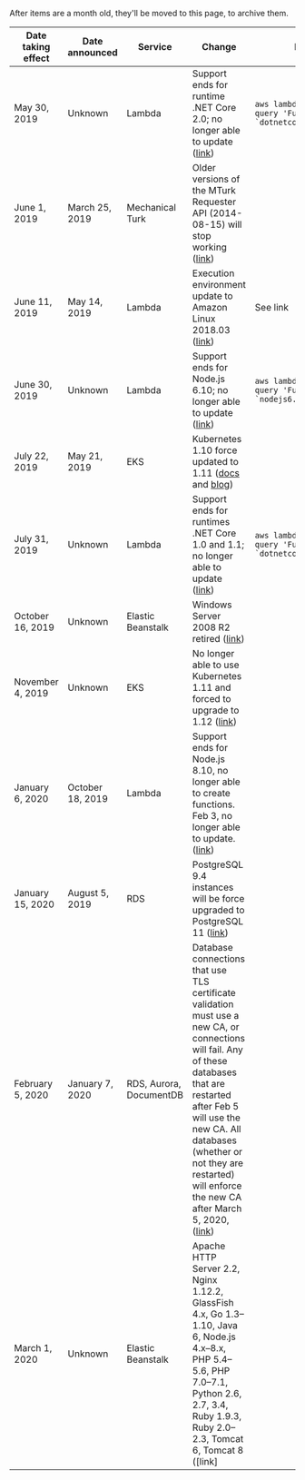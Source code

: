 After items are a month old, they'll be moved to this page, to archive them.

| Date taking effect | Date announced | Service | Change | How to check |
| ---- | ---- |---- |---- |---- |
| May 30, 2019 | Unknown | Lambda | Support ends for runtime .NET Core 2.0; no longer able to update ([link](https://docs.aws.amazon.com/lambda/latest/dg/runtime-support-policy.html)) | ``aws lambda list-functions --query 'Functions[?Runtime == `dotnetcore2.0`]'.FunctionName`` |
| June 1, 2019 | March 25, 2019 | Mechanical Turk | Older versions of the MTurk Requester API (2014-08-15) will stop working ([link](https://forums.aws.amazon.com/ann.jspa?annID=6686)) |  | 
| June 11, 2019 | May 14, 2019 | Lambda | Execution environment update to Amazon Linux 2018.03 ([link](https://aws.amazon.com/blogs/compute/upcoming-updates-to-the-aws-lambda-execution-environment/)) | See link |
| June 30, 2019 | Unknown | Lambda | Support ends for Node.js 6.10; no longer able to update ([link](https://docs.aws.amazon.com/lambda/latest/dg/runtime-support-policy.html)) | ``aws lambda list-functions --query 'Functions[?Runtime == `nodejs6.10`]'.FunctionName`` |
| July 22, 2019 | May 21, 2019 | EKS | Kubernetes 1.10 force updated to 1.11 ([docs](https://docs.aws.amazon.com/eks/latest/userguide/kubernetes-versions.html) and [blog](https://aws.amazon.com/blogs/compute/updates-to-amazon-eks-version-lifecycle/)) |  |
| July 31, 2019 | Unknown | Lambda | Support ends for runtimes .NET Core 1.0 and 1.1; no longer able to update ([link](https://docs.aws.amazon.com/lambda/latest/dg/runtime-support-policy.html)) | ``aws lambda list-functions --query 'Functions[?Runtime == `dotnetcore1.0`]'.FunctionName`` |
| October 16, 2019 | Unknown | Elastic Beanstalk | Windows Server 2008 R2 retired ([link](https://docs.aws.amazon.com/elasticbeanstalk/latest/dg/platforms-support-policy.html)) |  |
| November 4, 2019 | Unknown | EKS | No longer able to use Kubernetes 1.11 and forced to upgrade to 1.12 ([link](https://docs.aws.amazon.com/eks/latest/userguide/kubernetes-versions.html#version-deprecation)) |  |
| January 6, 2020 | October 18, 2019 | Lambda | Support ends for Node.js 8.10, no longer able to create functions. Feb 3, no longer able to update. ([link](https://github.com/SummitRoute/aws_breaking_changes/issues/27)) |  |
| January 15, 2020 | August 5, 2019 | RDS | PostgreSQL 9.4 instances will be force upgraded to PostgreSQL 11 ([link](https://github.com/SummitRoute/aws_breaking_changes/issues/30)) |  |
| February 5, 2020 | January 7, 2020 | RDS, Aurora, DocumentDB | Database connections that use TLS certificate validation must use a new CA, or connections will fail.  Any of these databases that are restarted after Feb 5 will use the new CA. All databases (whether or not they are restarted) will enforce the new CA after March 5, 2020, ([link](https://aws.amazon.com/blogs/aws/urgent-important-rotate-your-amazon-rds-aurora-and-documentdb-certificates/))|  |
| March 1, 2020 | Unknown | Elastic Beanstalk | Apache HTTP Server 2.2, Nginx 1.12.2, GlassFish 4.x, Go 1.3–1.10, Java 6, Node.js 4.x–8.x, PHP 5.4–5.6, PHP 7.0–7.1, Python 2.6, 2.7, 3.4, Ruby 1.9.3, Ruby 2.0–2.3, Tomcat 6, Tomcat 8 ([link]
